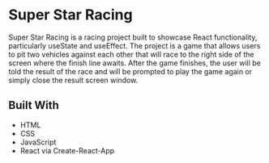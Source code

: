 # Super Star Racing

Super Star Racing is a racing project built to showcase React functionality, particularly useState and useEffect. The project is a game that allows users to pit two vehicles against each other that will race to the right side of the screen where the finish line awaits. After the game finishes, the user will be told the result of the race and will be prompted to play the game again or simply close the result screen window. 

## Built With 
  * HTML
  * CSS
  * JavaScript
  * React via Create-React-App


